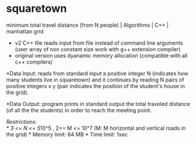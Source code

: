 # squaretown
minimum total travel distance (from N people)  | Algorithms | C++ | manhattan grid 

* v2 C++ file reads input from file instead of command line arguments (user array of non constant size work with g++ extension compiler)
* original version uses dyanamic memory allocation (compatible with all c++ compilers)

*Data Input:  reads from standard input  a positive integer N (indicates how many students live in squaretown)
and it continues by reading N pairs of positive integers x y (pair indicates the position of the student's house in the grid).

*Data Output: program prints in standard output the total traveled distance (of all the the students) in order to reach the meeting point.

*Restrictions:  
    *  3 <= N <= 5*10^5  ,  2<= M <= 10^7  (M: M horizontal and vertical  roads in the grid)
    *  Memory limit: 64 MB
    *  Time limit: 1sec
    
    
